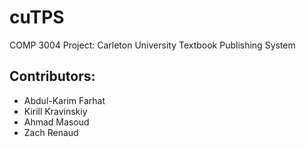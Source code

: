 cuTPS
=====

COMP 3004 Project: Carleton University Textbook Publishing System

Contributors:
-------------

- Abdul-Karim Farhat
- Kirill Kravinskiy
- Ahmad Masoud
- Zach Renaud
